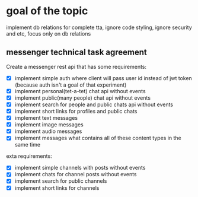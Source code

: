 # goal of the topic

implement db relations for complete tta, ignore code styling, ignore security and etc, focus only on db relations

## messenger technical task agreement

Create a messenger rest api that has some requirements:

- [x] implement simple auth where client will pass user id instead of jwt token (because auth isn't a goal of that experiment)
- [x] implement personal(tet-a-tet) chat api without events
- [x] implement public(many people) chat api without events
- [x] implement search for people and public chats api without events
- [x] implement short links for profiles and public chats
- [x] implement text messages
- [x] implement image messages
- [x] implement audio messages
- [x] implement messages what contains all of these content types in the same time

exta requirements:

- [x] implement simple channels with posts without events
- [x] implement chats for channel posts without events
- [x] implement search for public channels
- [x] implement short links for channels
